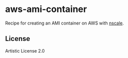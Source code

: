 aws-ami-container
=================

Recipe for creating an AMI container on AWS with
[nscale](http://github.com/nearform/nscale).

License
-------

Artistic License 2.0
